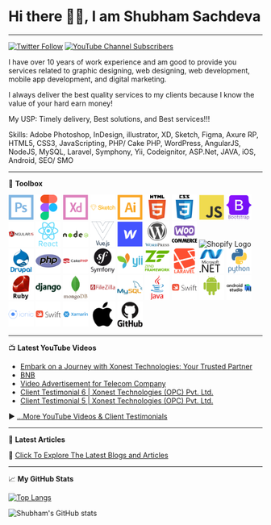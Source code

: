 # Hi there 👋🏻, I am Shubham Sachdeva

--------------
[<img alt="Twitter Follow" src="https://img.shields.io/twitter/follow/xonestechnology?label=People%20Following%20Me%20On%20Twitter&style=social">](https://twitter.com/xonestechnology/) [<img alt="YouTube Channel Subscribers" src="https://img.shields.io/youtube/channel/subscribers/UCTVjRFCHECx9y4HEBMSXc2A?label=People%20Subscribed%20To%20My%20Channel&style=social">](https://www.youtube.com/channel/UCTVjRFCHECx9y4HEBMSXc2A) 

I have over 10 years of work experience and am good to provide you services related to graphic designing, web designing, web development, mobile app development, and digital marketing.

I always deliver the best quality services to my clients because I know the value of your hard earn money!

My USP: Timely delivery, Best solutions, and Best services!!!

Skills: Adobe Photoshop, InDesign, illustrator, XD, Sketch, Figma, Axure RP, HTML5, CSS3, JavaScripting, PHP/ Cake PHP, WordPress, AngularJS, NodeJS, MySQL, Laravel, Symphony, Yii, Codeignitor, ASP.Net, JAVA, iOS, Android, SEO/ SMO

-------
🧰 <b>Toolbox</b>

<img src="https://github.com/devicons/devicon/blob/master/icons/photoshop/photoshop-line.svg" alt="Photoshop Logo" width="50" height="50"> <img src="https://github.com/devicons/devicon/blob/master/icons/figma/figma-original.svg" alt="Figma Logo" width="50" height="50"> <img src="https://github.com/devicons/devicon/blob/master/icons/xd/xd-line.svg" alt="XD Logo" width="50" height="50"> <img src="https://github.com/devicons/devicon/blob/master/icons/sketch/sketch-line-wordmark.svg" alt="Sketch Logo" width="50" height="50"> <img src="https://github.com/devicons/devicon/blob/master/icons/illustrator/illustrator-line.svg" alt="Adobe illustrator Logo" width="50" height="50"> <img src="https://github.com/devicons/devicon/blob/master/icons/html5/html5-original-wordmark.svg" alt="Html5 Logo" width="50" height="50"> <img src="https://github.com/devicons/devicon/blob/master/icons/css3/css3-original-wordmark.svg" alt="Css3 Logo" width="50" height="50"> <img src="https://github.com/devicons/devicon/blob/master/icons/javascript/javascript-original.svg" alt="JavaScript Logo" width="50" height="50"> <img src="https://github.com/devicons/devicon/blob/master/icons/bootstrap/bootstrap-original-wordmark.svg" alt="Bootstrap Logo" width="50" height="50"> <img src="https://github.com/devicons/devicon/blob/master/icons/angularjs/angularjs-original-wordmark.svg" alt="Angular.js Logo" width="50" height="50"> <img src="https://github.com/devicons/devicon/blob/master/icons/react/react-original-wordmark.svg" alt="React.js Logo" width="50" height="50"> <img src="https://github.com/devicons/devicon/blob/master/icons/nodejs/nodejs-original-wordmark.svg" alt="Node.js Logo" width="50" height="50"> <img src="https://github.com/devicons/devicon/blob/master/icons/vuejs/vuejs-line-wordmark.svg" alt="Vue.js Logo" width="50" height="50"> <img src="https://github.com/devicons/devicon/blob/master/icons/webflow/webflow-original.svg" alt="Webflow Logo" width="50" height="50"> <img src="https://github.com/devicons/devicon/blob/master/icons/wordpress/wordpress-original.svg" alt="WordPress Logo" width="50" height="50"> <img src="https://github.com/devicons/devicon/blob/master/icons/woocommerce/woocommerce-original-wordmark.svg" alt="WooCommerce Logo" width="50" height="50"> <img src="https://cdn.worldvectorlogo.com/logos/shopify.svg" alt="Shopify Logo" width="50" height="50"> <img src="https://github.com/devicons/devicon/blob/master/icons/drupal/drupal-original-wordmark.svg" alt="Drupal Logo" width="50" height="50"> <img src="https://github.com/devicons/devicon/blob/master/icons/php/php-original.svg" alt="PHP Logo" width="50" height="50"> <img src="https://github.com/devicons/devicon/blob/master/icons/cakephp/cakephp-original-wordmark.svg" alt="Cake PHP Logo" width="50" height="50"> <img src="https://github.com/devicons/devicon/blob/master/icons/symfony/symfony-original-wordmark.svg" alt="Symfony Logo" width="50" height="50"> <img src="https://github.com/devicons/devicon/blob/master/icons/yii/yii-original-wordmark.svg" alt="Yii Logo" width="50" height="50"> <img src="https://github.com/devicons/devicon/blob/master/icons/zend/zend-plain-wordmark.svg" alt="Zend Logo" width="50" height="50"> <img src="https://github.com/devicons/devicon/blob/master/icons/laravel/laravel-plain-wordmark.svg" alt="Laravel Logo" width="50" height="50"> <img src="https://github.com/devicons/devicon/blob/master/icons/dot-net/dot-net-original-wordmark.svg" alt="Dot Net Logo" width="50" height="50"> <img src="https://github.com/devicons/devicon/blob/master/icons/python/python-original-wordmark.svg" alt="Python Logo" width="50" height="50"> <img src="https://github.com/devicons/devicon/blob/master/icons/ruby/ruby-original-wordmark.svg" alt="Ruby Logo" width="50" height="50"> <img src="https://github.com/devicons/devicon/blob/master/icons/django/django-plain-wordmark.svg" alt="Django Logo" width="50" height="50"> <img src="https://github.com/devicons/devicon/blob/master/icons/mongodb/mongodb-original-wordmark.svg" alt="MongoDB Logo" width="50" height="50"> <img src="https://github.com/devicons/devicon/blob/master/icons/filezilla/filezilla-plain-wordmark.svg" alt="FileZilla Logo" width="50" height="50"> <img src="https://github.com/devicons/devicon/blob/master/icons/mysql/mysql-original-wordmark.svg" alt="MySql Logo" width="50" height="50"> <img src="https://github.com/devicons/devicon/blob/master/icons/java/java-original-wordmark.svg" alt="JAVA Logo" width="50" height="50"> <img src="https://github.com/devicons/devicon/blob/master/icons/swift/swift-original-wordmark.svg" alt="Swift Logo" width="50" height="50"> <img src="https://github.com/devicons/devicon/blob/master/icons/android/android-original-wordmark.svg" alt="Android Logo" width="50" height="50"> <img src="https://github.com/devicons/devicon/blob/master/icons/androidstudio/androidstudio-original-wordmark.svg" alt="Android Studio Logo" width="50" height="50"> <img src="https://github.com/devicons/devicon/blob/master/icons/ionic/ionic-original-wordmark.svg" alt="ionic Logo" width="50" height="50"> <img src="https://github.com/devicons/devicon/blob/master/icons/swift/swift-original-wordmark.svg" alt="Swift Logo" width="50" height="50"> <img src="https://github.com/devicons/devicon/blob/master/icons/xamarin/xamarin-original-wordmark.svg" alt="Xamarin Logo" width="50" height="50"> <img src="https://github.com/devicons/devicon/blob/master/icons/apple/apple-original.svg" alt="Apple Logo" width="50" height="50"> <img src="https://github.com/devicons/devicon/blob/master/icons/github/github-original-wordmark.svg" alt="GitHub Logo" width="50" height="50">

---------

📺 <b>Latest YouTube Videos</b>

<!-- YOUTUBE-VIDEOS-LIST:START -->
- [Embark on a Journey with Xonest Technologies: Your Trusted Partner](https://www.youtube.com/watch?v=YjTR4f9lK8c)
- [BNB](https://www.youtube.com/watch?v=uZSfANpxtHk)
- [Video Advertisement for Telecom Company](https://www.youtube.com/watch?v=LuVB3wJQ_4k)
- [Client Testimonial 6 | Xonest Technologies &lpar;OPC&rpar; Pvt. Ltd.](https://www.youtube.com/watch?v=fh0eL9EtBbI)
- [Client Testimonial 5 | Xonest Technologies &lpar;OPC&rpar; Pvt. Ltd.](https://www.youtube.com/watch?v=sodRxhZDDvQ)
<!-- YOUTUBE-VIDEOS-LIST:END -->

▶️ [...More YouTube Videos & Client Testimonials](https://www.youtube.com/channel/UCTVjRFCHECx9y4HEBMSXc2A/videos)

--------

📘 <b>Latest Articles</b>

<!-- BLOG-POST-LIST:START -->
<!-- BLOG-POST-LIST:END -->

📝 [Click To Explore The Latest Blogs and Articles](https://www.xonestech.com/blogs/) 

--------

📈 <b>My GitHub Stats</b>

[![Top Langs](https://github-readme-stats.vercel.app/api/top-langs/?username=shubhamsachdeva86&layout=compact&theme=radical)](https://github.com/shubhamsachdeva86/github-readme-stats)

![Shubham's GitHub stats](https://github-readme-stats.vercel.app/api?username=shubhamsachdeva86&show_icons=true&theme=radical)




